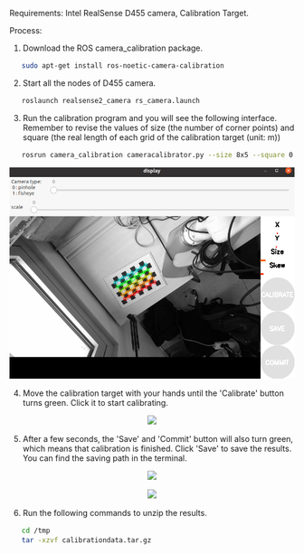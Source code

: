 Requirements: Intel RealSense D455 camera, Calibration Target.

Process:

1. Download the ROS camera_calibration package.
```bash
   sudo apt-get install ros-noetic-camera-calibration
```
2. Start all the nodes of D455 camera.
```bash
   roslaunch realsense2_camera rs_camera.launch
```
3. Run the calibration program and you will see the following interface. Remember to revise the values of size (the number of corner points) and square (the real length of each grid of the calibration target (unit: m))
```bash
   rosrun camera_calibration cameracalibrator.py --size 8x5 --square 0.0285 image:=camera/color/image_raw camera:=/camera/color/camera_info --no-service-check
```
<p align="center"><img src="https://github.com/HenryWJL/RGB-D_Camera_Based_Robotic_Grasping_Project/blob/main/Camera_calibration/Img/Img1.png" /></p>

4. Move the calibration target with your hands until the 'Calibrate' button turns green. Click it to start calibrating.
<p align="center"><img src="https://user-images.githubusercontent.com/40540281/55330573-065d8600-549a-11e9-996a-5d193cbd9a93.PNG" /></p>

5. After a few seconds, the 'Save' and 'Commit' button will also turn green, which means that calibration is finished. Click 'Save' to save the results. You can find the saving path in the terminal.
<p align="center"><img src="https://user-images.githubusercontent.com/40540281/55330573-065d8600-549a-11e9-996a-5d193cbd9a93.PNG" /></p>
<p align="center"><img src="https://user-images.githubusercontent.com/40540281/55330573-065d8600-549a-11e9-996a-5d193cbd9a93.PNG" /></p>

6. Run the following commands to unzip the results.
```bash
   cd /tmp
   tar -xzvf calibrationdata.tar.gz
```

